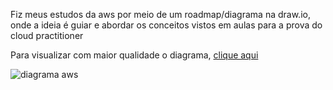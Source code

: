 Fiz meus estudos da aws por meio de um roadmap/diagrama na draw.io, onde a ideia é guiar e abordar os conceitos vistos em aulas para a prova do cloud practitioner

Para visualizar com maior qualidade o diagrama, [clique aqui](https://raw.githubusercontent.com/htamagnus/aws-estudos-curso-code-girls/3f917bdf6adce619e14770d0846245e8f0e954aa/docs/aws.drawio.svg)

![diagrama aws](./docs/aws.drawio.svg)

